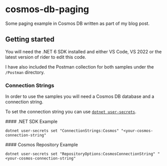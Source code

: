 # cosmos-db-paging
Some paging example in Cosmos DB written as part of my blog post.

## Getting started

You will need the .NET 6 SDK installed and either VS Code, VS 2022 or the latest version of rider to edit this code.

I have also included the Postman collection for both samples under the `/Postman` directory.

### Connection Strings

In order to use the samples you will need a Cosmos DB database and a connection string.

To set the connection string you can use [`dotnet user-secrets`](https://docs.microsoft.com/en-us/aspnet/core/security/app-secrets?view=aspnetcore-6.0&tabs=windows#set-a-secret).

#### .NET SDK Example

`dotnet user-secrets set "ConnectionStrings:Cosmos" "<your-cosmos-connection-string"`

#### Cosmos Repository Example

`dotnet user-secrets set "RepositoryOptions:CosmosConnectionString" "<your-cosmos-connection-string"`
